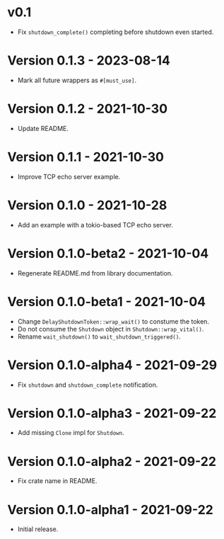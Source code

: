 # v0.1
* Fix `shutdown_complete()` completing before shutdown even started.

# Version 0.1.3 - 2023-08-14
* Mark all future wrappers as `#[must_use]`.

# Version 0.1.2 - 2021-10-30
* Update README.

# Version 0.1.1 - 2021-10-30
* Improve TCP echo server example.

# Version 0.1.0 - 2021-10-28
* Add an example with a tokio-based TCP echo server.

# Version 0.1.0-beta2 - 2021-10-04
* Regenerate README.md from library documentation.

# Version 0.1.0-beta1 - 2021-10-04
* Change `DelayShutdownToken::wrap_wait()` to constume the token.
* Do not consume the `Shutdown` object in `Shutdown::wrap_vital()`.
* Rename `wait_shutdown()` to `wait_shutdown_triggered()`.

# Version 0.1.0-alpha4 - 2021-09-29
* Fix `shutdown` and `shutdown_complete` notification.

# Version 0.1.0-alpha3 - 2021-09-22
* Add missing `Clone` impl for `Shutdown`.

# Version 0.1.0-alpha2 - 2021-09-22
* Fix crate name in README.

# Version 0.1.0-alpha1 - 2021-09-22
* Initial release.
